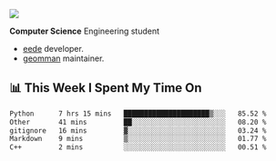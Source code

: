 ![](https://komarev.com/ghpvc/?username=brauliorivas&color=green)

**Computer Science** Engineering student

- [eede](https://github.com/key4hep/eede) developer.
- [geomman](https://www.freshports.org/sysutils/geomman) maintainer.

## 📊 This Week I Spent My Time On

<!--START_SECTION:waka-->

```txt
Python      7 hrs 15 mins   █████████████████████▒░░░   85.52 %
Other       41 mins         ██░░░░░░░░░░░░░░░░░░░░░░░   08.20 %
gitignore   16 mins         ▓░░░░░░░░░░░░░░░░░░░░░░░░   03.24 %
Markdown    9 mins          ▒░░░░░░░░░░░░░░░░░░░░░░░░   01.77 %
C++         2 mins          ░░░░░░░░░░░░░░░░░░░░░░░░░   00.51 %
```

<!--END_SECTION:waka-->
